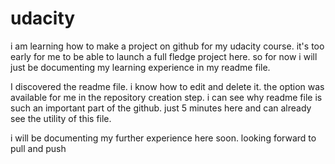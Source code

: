 # udacity
i am learning how to make a project on github for my udacity course. it's too early for me to be able to launch a full fledge project here. so for now i will just be documenting my learning experience in my readme file.

I discovered the readme file. i know how to edit and delete it. 
the option was available for me in the repository creation step.
i can see why readme file is such an important part of the github. just 5 minutes here and can already see the utility of this file.

i will be documenting my further experience here soon. looking forward to pull and push
